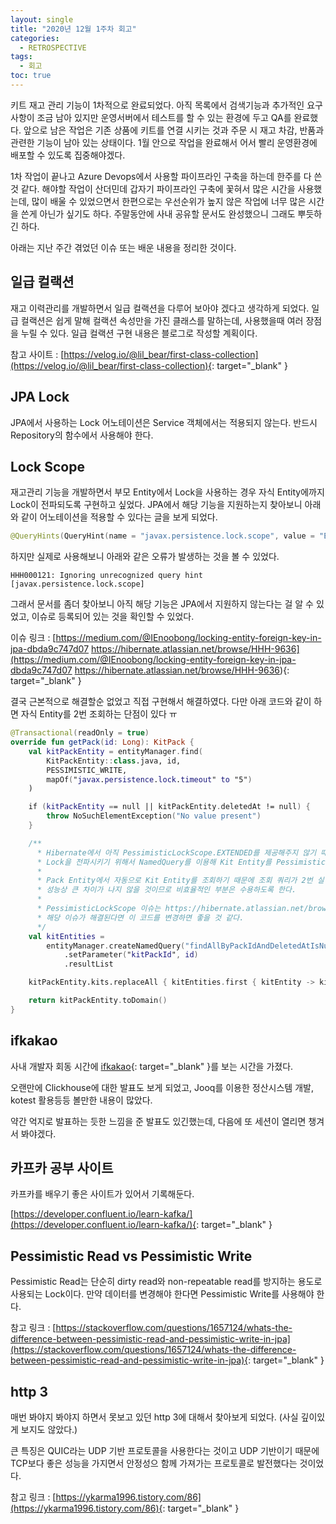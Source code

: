 ```yaml
---
layout: single
title: "2020년 12월 1주차 회고"
categories:
  - RETROSPECTIVE
tags:
  - 회고
toc: true
---
```


키트 재고 관리 기능이 1차적으로 완료되었다. 아직 목록에서 검색기능과 추가적인 요구사항이 조금 남아 있지만 운영서버에서 테스트를 할 수 있는 환경에 두고 QA를 완료했다. 앞으로 남은 작업은 기존 상품에 키트를 연결 시키는 것과 주문 시 재고 차감, 반품과 관련한 기능이 남아 있는 상태이다. 1월 안으로 작업을 완료해서 어서 빨리 운영환경에 배포할 수 있도록 집중해야겠다.

1차 작업이 끝나고 Azure Devops에서 사용할 파이프라인 구축을 하는데 한주를 다 쓴것 같다. 해야할 작업이 산더민데 갑자기 파이프라인 구축에 꽃혀서 많은 시간을 사용했는데, 많이 배울 수 있었으면서 한편으로는 우선순위가 높지 않은 작업에 너무 많은 시간을 쓴게 아닌가 싶기도 하다. 주말동안에 사내 공유할 문서도 완성했으니 그래도 뿌듯하긴 하다.

아래는 지난 주간 겪었던 이슈 또는 배운 내용을 정리한 것이다.

## 일급 컬랙션

재고 이력관리를 개발하면서 일급 컬랙션을 다루어 보아야 겠다고 생각하게 되었다. 일급 컬랙션은 쉽게 말해 컬랙션 속성만을 가진 클래스를 말하는데, 사용했을때 여러 장점을 누릴 수 있다. 일급 컬랙션 구현 내용은 블로그로 작성할 계획이다.

참고 사이트 : [https://velog.io/@lil_bear/first-class-collection](https://velog.io/@lil_bear/first-class-collection){: target="\_blank" }

## JPA Lock

JPA에서 사용하는 Lock 어노테이션은 Service 객체에서는 적용되지 않는다. 반드시 Repository의 함수에서 사용해야 한다.

## Lock Scope

재고관리 기능을 개발하면서 부모 Entity에서 Lock을 사용하는 경우 자식 Entity에까지 Lock이 전파되도록 구현하고 싶었다.
JPA에서 해당 기능을 지원하는지 찾아보니 아래와 같이 어노테이션을 적용할 수 있다는 글을 보게 되었다.

```kotlin
@QueryHints(QueryHint(name = "javax.persistence.lock.scope", value = "EXTENDED"))
```

하지만 실제로 사용해보니 아래와 같은 오류가 발생하는 것을 볼 수 있었다.

```
HHH000121: Ignoring unrecognized query hint [javax.persistence.lock.scope]
```

그래서 문서를 좀더 찾아보니 아직 해당 기능은 JPA에서 지원하지 않는다는 걸 알 수 있었고, 이슈로 등록되어 있는 것을 확인할 수 있었다.

이슈 링크 : [https://medium.com/@IEnoobong/locking-entity-foreign-key-in-jpa-dbda9c747d07
https://hibernate.atlassian.net/browse/HHH-9636](https://medium.com/@IEnoobong/locking-entity-foreign-key-in-jpa-dbda9c747d07
https://hibernate.atlassian.net/browse/HHH-9636){: target="\_blank" }

결국 근본적으로 해결할순 없었고 직접 구현해서 해결하였다. 다만 아래 코드와 같이 하면 자식 Entity를 2번 조회하는 단점이 있다 ㅠ

```kotlin
@Transactional(readOnly = true)
override fun getPack(id: Long): KitPack {
    val kitPackEntity = entityManager.find(
        KitPackEntity::class.java, id,
        PESSIMISTIC_WRITE,
        mapOf("javax.persistence.lock.timeout" to "5")
    )

    if (kitPackEntity == null || kitPackEntity.deletedAt != null) {
        throw NoSuchElementException("No value present")
    }

    /**
      * Hibernate에서 아직 PessimisticLockScope.EXTENDED를 제공해주지 않기 때문에 Kit Entity에게 Lock이 전파되지 않는다.
      * Lock을 전파시키기 위해서 NamedQuery를 이용해 Kit Entity를 Pessimistic Write 모드로 재조회 한 후 Pack Entity에 삽입해 준다.
      *
      * Pack Entity에서 자동으로 Kit Entity를 조회하기 때문에 조회 쿼리가 2번 실행되는 비효율이 있기는 하지만 Row 수가 많지 않을 것이고
      * 성능상 큰 차이가 나지 않을 것이므로 비효율적인 부분은 수용하도록 한다.
      *
      * PessimisticLockScope 이슈는 https://hibernate.atlassian.net/browse/HHH-9636 이슈카드에서 확인 가능하다.
      * 해당 이슈가 해결된다면 이 코드를 변경하면 좋을 것 같다.
      */
    val kitEntities =
        entityManager.createNamedQuery("findAllByPackIdAndDeletedAtIsNullForUpdate", KitEntity::class.java)
            .setParameter("kitPackId", id)
            .resultList

    kitPackEntity.kits.replaceAll { kitEntities.first { kitEntity -> kitEntity.id == it.id } }

    return kitPackEntity.toDomain()
}
```

## ifkakao

사내 개발자 회동 시간에 [ifkakao](https://if.kakao.com){: target="\_blank" }를 보는 시간을 가졌다.

오랜만에 Clickhouse에 대한 발표도 보게 되었고, Jooq를 이용한 정산시스템 개발, kotest 활용등등 볼만한 내용이 많았다.

약간 억지로 발표하는 듯한 느낌을 준 발표도 있긴했는데, 다음에 또 세션이 열리면 챙겨서 봐야겠다.

## 카프카 공부 사이트

카프카를 배우기 좋은 사이트가 있어서 기록해둔다.

[https://developer.confluent.io/learn-kafka/](https://developer.confluent.io/learn-kafka/){: target="\_blank" }

## Pessimistic Read vs Pessimistic Write

Pessimistic Read는 단순히 dirty read와 non-repeatable read를 방지하는 용도로 사용되는 Lock이다. 만약 데이터를 변경해야 한다면 Pessimistic Write를 사용해야 한다.

참고 링크 : [https://stackoverflow.com/questions/1657124/whats-the-difference-between-pessimistic-read-and-pessimistic-write-in-jpa](https://stackoverflow.com/questions/1657124/whats-the-difference-between-pessimistic-read-and-pessimistic-write-in-jpa){: target="\_blank" }

## http 3

매번 봐야지 봐야지 하면서 못보고 있던 http 3에 대해서 찾아보게 되었다. (사실 깊이있게 보지도 않았다.)

큰 특징은 QUIC라는 UDP 기반 프로토콜을 사용한다는 것이고 UDP 기반이기 때문에 TCP보다 좋은 성능을 가지면서 안정성으 함께 가져가는 프로토콜로 발전했다는 것이었다.

참고 링크 : [https://ykarma1996.tistory.com/86](https://ykarma1996.tistory.com/86){: target="\_blank" }